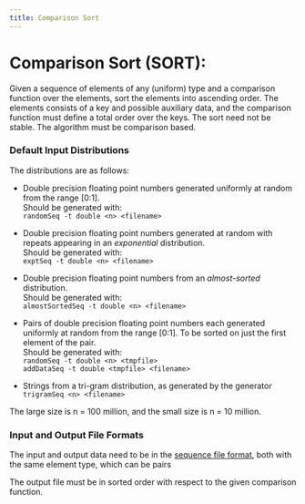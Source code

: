 ```yaml
---
title: Comparison Sort
---
```


# Comparison Sort (SORT):

Given a sequence of elements of any (uniform) type and a
comparison function over the elements, sort the elements into
ascending order.  The elements consists of a key and possible
auxiliary data, and the comparison function must define a total order
over the keys.  The sort need not be stable.  The algorithm must be
comparison based.

### Default Input Distributions

The distributions are as follows:

- Double precision floating point numbers generated uniformly at
  random from the range [0:1].  
Should be generated with:  
`randomSeq -t double <n> <filename>`

- Double precision floating point numbers generated at random with
repeats appearing in an *exponential* distribution.  
Should be generated with:  
`exptSeq -t double <n> <filename>`

- Double precision floating point numbers from an *almost-sorted*
distribution.  
Should be generated with:  
`almostSortedSeq -t double <n> <filename>`

- Pairs of double precision floating point numbers each generated
uniformly at random from the range [0:1].  To be sorted on just the
first element of the pair.  
Should be generated with:  
`randomSeq -t double <n> <tmpfile>`  
`addDataSeq -t double <tmpfile> <filename>`

- Strings from a tri-gram distribution, as generated by the generator  
`trigramSeq <n> <filename>`

The large size is n = 100 million, and the small size is n = 10
million.

### Input and Output File Formats 

The input and output data need to be in the [sequence file format](../fileFormats/sequence.html),
both with the same element type, which can be pairs

The output file 
must be in sorted order with respect to the given comparison function. 
 
